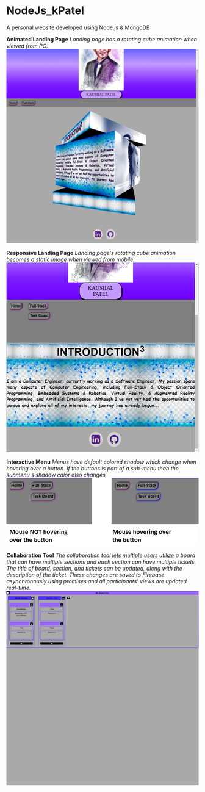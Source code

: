 # NodeJs_kPatel
A personal website developed using Node.js & MongoDB

**Animated Landing Page**
*Landing page has a rotating cube animation when viewed from PC.*
![](https://github.com/kunknown/NodeJs_kPatel/blob/master/readme%20content/animated-landing-page.png?raw=true)

**Responsive Landing Page**
*Landing page's rotating cube animation becomes a static image when viewed from mobile.*
![](https://github.com/kunknown/NodeJs_kPatel/blob/master/readme%20content/responsive-landing-page.png?raw=true)

**Interactive Menu**
*Menus have default colored shadow which change when hovering over a button. If the buttons is part of a sub-menu than the submenu's shadow color also changes.*
![](https://github.com/kunknown/NodeJs_kPatel/blob/master/readme%20content/interactive-menu.png?raw=true)

**Collaboration Tool**
*The collaboration tool lets multiple users utilize a board that can have multiple sections and each section can have multiple tickets. The title of board, section, and tickets can be updated, along with the description of the ticket. These changes are saved to Firebase asynchronously using promises and all participants' views are updated real-time.*
![](https://github.com/kunknown/NodeJs_kPatel/blob/master/readme%20content/collaboration-tool-node.png?raw=true)
